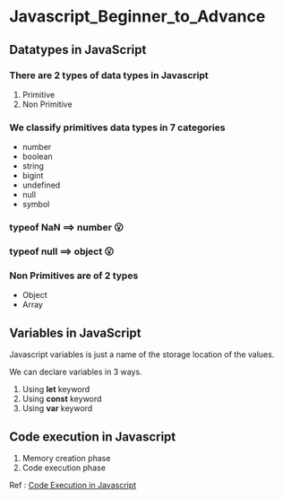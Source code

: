 # Javascript_Beginner_to_Advance

## Datatypes in JavaScript

### There are 2 types of data types in Javascript

1. Primitive
2. Non Primitive

### We classify primitives data types in 7 categories

- number
- boolean
- string
- bigint
- undefined
- null
- symbol

### typeof NaN ==> number   :open_mouth:
### typeof null ==> object   :open_mouth:

### Non Primitives are of 2 types

- Object
- Array

## Variables in JavaScript

Javascript variables is just a name of the storage location of the values.

We can declare variables in 3 ways.
1. Using **let** keyword
2. Using **const** keyword
3. Using **var** keyword

## Code execution in Javascript

1. Memory creation phase
2. Code execution phase

Ref : [Code Execution in Javascript](https://youtu.be/iLWTnMzWtj4?si=Se7z5ggNP6GmGTTm)
